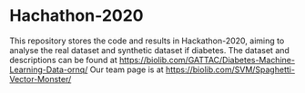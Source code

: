 # Hachathon-2020

This repository stores the code and results in Hackathon-2020, aiming to analyse the real dataset  and synthetic dataset if diabetes. 
The dataset and descriptions can be found at https://biolib.com/GATTAC/Diabetes-Machine-Learning-Data-ornq/
Our team page is at https://biolib.com/SVM/Spaghetti-Vector-Monster/
